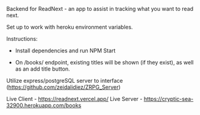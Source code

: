 Backend for ReadNext - an app to assist in tracking what you want to read next.

Set up to work with heroku environment variables.

Instructions:

* Install dependencies and run NPM Start

* On /books/ endpoint, existing titles will be shown (if they exist), as well as an add title button.


Utilize express/postgreSQL server to interface (https://github.com/zeidalidiez/ZRPG_Server)

Live Client - https://readnext.vercel.app/
Live Server - https://cryptic-sea-32900.herokuapp.com/books
